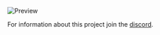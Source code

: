 ![Preview](https://i.gyazo.com/531f98ebbd31c0cbd19aac0324450248.png)

For information about this project join the [discord](https://discord.gg/6qVaeaN).
